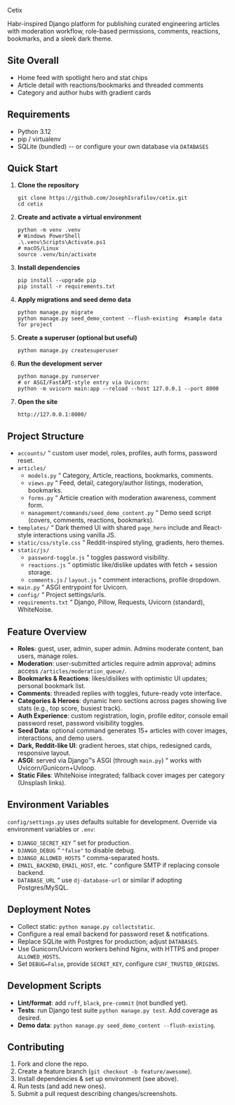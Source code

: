 Cetix

Habr-inspired Django platform for publishing curated engineering articles with moderation workflow, role-based permissions, comments, reactions, bookmarks, and a sleek dark theme.

Site Overall
-----------

-   Home feed with spotlight hero and stat chips
-   Article detail with reactions/bookmarks and threaded comments
-   Category and author hubs with gradient cards

Requirements
------------

-   Python 3.12
-   pip / virtualenv
-   SQLite (bundled) -- or configure your own database via `DATABASES`

Quick Start
-----------

1.  **Clone the repository**

        git clone https://github.com/JosephIsrafilov/cetix.git
        cd cetix

2.  **Create and activate a virtual environment**

        python -m venv .venv
        # Windows PowerShell
        .\.venv\Scripts\Activate.ps1
        # macOS/Linux
        source .venv/bin/activate

3.  **Install dependencies**

        pip install --upgrade pip
        pip install -r requirements.txt

4.  **Apply migrations and seed demo data**

        python manage.py migrate
        python manage.py seed_demo_content --flush-existing  #sample data for project

5.  **Create a superuser (optional but useful)**

        python manage.py createsuperuser

6.  **Run the development server**

        python manage.py runserver
        # or ASGI/FastAPI-style entry via Uvicorn:
        python -m uvicorn main:app --reload --host 127.0.0.1 --port 8000

7.  **Open the site**

        http://127.0.0.1:8000/

Project Structure
-----------------

-   `accounts/` “ custom user model, roles, profiles, auth forms, password reset.
-   `articles/`
    -   `models.py` “ Category, Article, reactions, bookmarks, comments.
    -   `views.py` “ Feed, detail, category/author listings, moderation, bookmarks.
    -   `forms.py` “ Article creation with moderation awareness, comment form.
    -   `management/commands/seed_demo_content.py` “ Demo seed script (covers, comments, reactions, bookmarks).
-   `templates/` “ Dark themed UI with shared `page_hero` include and React-style interactions using vanilla JS.
-   `static/css/style.css` “ Reddit-inspired styling, gradients, hero themes.
-   `static/js/`
    -   `password-toggle.js` “ toggles password visibility.
    -   `reactions.js` “ optimistic like/dislike updates with fetch + session storage.
    -   `comments.js` / `layout.js` “ comment interactions, profile dropdown.
-   `main.py` “ ASGI entrypoint for Uvicorn.
-   `config/` “ Project settings/urls.
-   `requirements.txt` “ Django, Pillow, Requests, Uvicorn (standard), WhiteNoise.

Feature Overview
----------------

-   **Roles**: guest, user, admin, super admin. Admins moderate content, ban users, manage roles.
-   **Moderation**: user-submitted articles require admin approval; admins access `/articles/moderation_queue/`.
-   **Bookmarks & Reactions**: likes/dislikes with optimistic UI updates; personal bookmark list.
-   **Comments**: threaded replies with toggles, future-ready vote interface.
-   **Categories & Heroes**: dynamic hero sections across pages showing live stats (e.g., top score, busiest track).
-   **Auth Experience**: custom registration, login, profile editor, console email password reset, password visibility toggles.
-   **Seed Data**: optional command generates 15+ articles with cover images, interactions, and demo users.
-   **Dark, Reddit-like UI**: gradient heroes, stat chips, redesigned cards, responsive layout.
-   **ASGI**: served via Django™s ASGI (through `main.py`) “ works with Uvicorn/Gunicorn+Uvloop.
-   **Static Files**: WhiteNoise integrated; fallback cover images per category (Unsplash links).

Environment Variables
---------------------

`config/settings.py` uses defaults suitable for development. Override via environment variables or `.env`:

-   `DJANGO_SECRET_KEY` “ set for production.
-   `DJANGO_DEBUG` “ `"false"` to disable debug.
-   `DJANGO_ALLOWED_HOSTS` “ comma-separated hosts.
-   `EMAIL_BACKEND`, `EMAIL_HOST`, etc. “ configure SMTP if replacing console backend.
-   `DATABASE_URL` “ use `dj-database-url` or similar if adopting Postgres/MySQL.

Deployment Notes
----------------

-   Collect static: `python manage.py collectstatic`.
-   Configure a real email backend for password reset & notifications.
-   Replace SQLite with Postgres for production; adjust `DATABASES`.
-   Use Gunicorn/Uvicorn workers behind Nginx, with HTTPS and proper `ALLOWED_HOSTS`.
-   Set `DEBUG=False`, provide `SECRET_KEY`, configure `CSRF_TRUSTED_ORIGINS`.

Development Scripts
-------------------

-   **Lint/format**: add `ruff`, `black`, `pre-commit` (not bundled yet).
-   **Tests**: run Django test suite `python manage.py test`. Add coverage as desired.
-   **Demo data**: `python manage.py seed_demo_content --flush-existing`.

Contributing
------------

1.  Fork and clone the repo.
2.  Create a feature branch (`git checkout -b feature/awesome`).
3.  Install dependencies & set up environment (see above).
4.  Run tests (and add new ones).
5.  Submit a pull request describing changes/screenshots.



